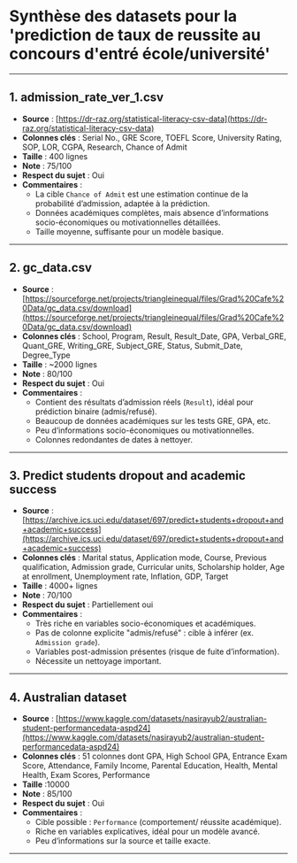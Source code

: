 # Synthèse des datasets pour la 'prediction de taux de reussite au concours d'entré école/université'

---

## 1. admission_rate_ver_1.csv  
- **Source** : [https://dr-raz.org/statistical-literacy-csv-data](https://dr-raz.org/statistical-literacy-csv-data)  
- **Colonnes clés** : Serial No., GRE Score, TOEFL Score, University Rating, SOP, LOR, CGPA, Research, Chance of Admit  
- **Taille** : 400 lignes  
- **Note** : 75/100  
- **Respect du sujet** : Oui  
- **Commentaires** :  
  - La cible `Chance of Admit` est une estimation continue de la probabilité d’admission, adaptée à la prédiction.  
  - Données académiques complètes, mais absence d’informations socio-économiques ou motivationnelles détaillées.  
  - Taille moyenne, suffisante pour un modèle basique.  

---

## 2. gc_data.csv  
- **Source** : [https://sourceforge.net/projects/triangleinequal/files/Grad%20Cafe%20Data/gc_data.csv/download](https://sourceforge.net/projects/triangleinequal/files/Grad%20Cafe%20Data/gc_data.csv/download)  
- **Colonnes clés** : School, Program, Result, Result_Date, GPA, Verbal_GRE, Quant_GRE, Writing_GRE, Subject_GRE, Status, Submit_Date, Degree_Type  
- **Taille** : ~2000 lignes  
- **Note** : 80/100  
- **Respect du sujet** : Oui  
- **Commentaires** :  
  - Contient des résultats d’admission réels (`Result`), idéal pour prédiction binaire (admis/refusé).  
  - Beaucoup de données académiques sur les tests GRE, GPA, etc.  
  - Peu d’informations socio-économiques ou motivationnelles.  
  - Colonnes redondantes de dates à nettoyer.  

---

## 3. Predict students dropout and academic success  
- **Source** : [https://archive.ics.uci.edu/dataset/697/predict+students+dropout+and+academic+success](https://archive.ics.uci.edu/dataset/697/predict+students+dropout+and+academic+success)  
- **Colonnes clés** : Marital status, Application mode, Course, Previous qualification, Admission grade, Curricular units, Scholarship holder, Age at enrollment, Unemployment rate, Inflation, GDP, Target  
- **Taille** : 4000+ lignes  
- **Note** : 70/100  
- **Respect du sujet** : Partiellement oui  
- **Commentaires** :  
  - Très riche en variables socio-économiques et académiques.  
  - Pas de colonne explicite "admis/refusé" : cible à inférer (ex. `Admission grade`).  
  - Variables post-admission présentes (risque de fuite d’information).  
  - Nécessite un nettoyage important.  

---

## 4. Australian dataset  
- **Source** : [https://www.kaggle.com/datasets/nasirayub2/australian-student-performancedata-aspd24](https://www.kaggle.com/datasets/nasirayub2/australian-student-performancedata-aspd24) 
- **Colonnes clés** : 51 colonnes dont GPA, High School GPA, Entrance Exam Score, Attendance, Family Income, Parental Education, Health, Mental Health, Exam Scores, Performance  
- **Taille** :10000
- **Note** : 85/100  
- **Respect du sujet** : Oui  
- **Commentaires** :  
  - Cible possible : `Performance` (comportement/ réussite académique).  
  - Riche en variables explicatives, idéal pour un modèle avancé.  
  - Peu d’informations sur la source et taille exacte.  

---

